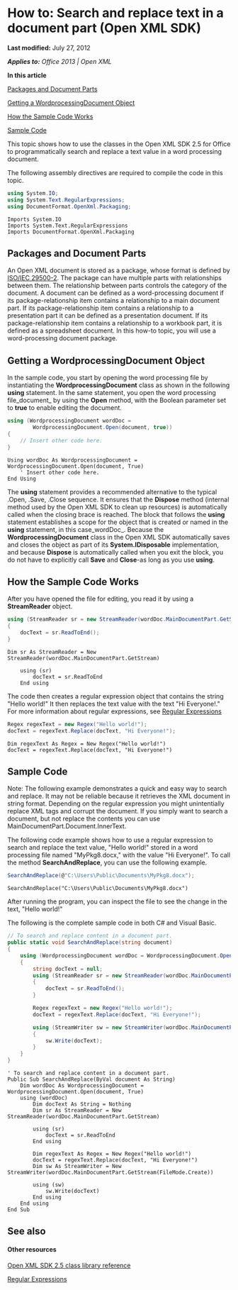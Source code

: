 <!--This is the start of the document-->
# How to: Search and replace text in a document part (Open XML SDK)
**Last modified:** July 27, 2012

_**Applies to:** Office 2013 | Open XML_

**In this article**

 [Packages and Document Parts](#sectionSection1)

 [Getting a WordprocessingDocument Object](#sectionSection2)

 [How the Sample Code Works](#sectionSection3)

 [Sample Code](#sectionSection4)



This topic shows how to use the classes in the Open XML SDK 2.5 for Office to programmatically search and replace a text value in a word processing document.

The following assembly directives are required to compile the code in this topic.


```C#
using System.IO;
using System.Text.RegularExpressions;
using DocumentFormat.OpenXml.Packaging;

```




```VB.net
Imports System.IO
Imports System.Text.RegularExpressions
Imports DocumentFormat.OpenXml.Packaging

```



<a name="sectionSection1" />




## Packages and Document Parts
An Open XML document is stored as a package, whose format is defined by  [ISO/IEC 29500-2](http://go.microsoft.com/fwlink/?LinkId=194337). The package can have multiple parts with relationships between them. The relationship between parts controls the category of the document. A document can be defined as a word-processing document if its package-relationship item contains a relationship to a main document part. If its package-relationship item contains a relationship to a presentation part it can be defined as a presentation document. If its package-relationship item contains a relationship to a workbook part, it is defined as a spreadsheet document. In this how-to topic, you will use a word-processing document package.

<a name="sectionSection2" />




## Getting a WordprocessingDocument Object
In the sample code, you start by opening the word processing file by instantiating the  **WordprocessingDocument** class as shown in the following **using** statement. In the same statement, you open the word processing file_document_ by using the **Open** method, with the Boolean parameter set to **true** to enable editing the document.


```C#
using (WordprocessingDocument wordDoc = 
        WordprocessingDocument.Open(document, true))
{
    // Insert other code here.
}
```




```VB.net
Using wordDoc As WordprocessingDocument = WordprocessingDocument.Open(document, True)
    ' Insert other code here.
End Using
```



The  **using** statement provides a recommended alternative to the typical .Open, .Save, .Close sequence. It ensures that the **Dispose** method (internal method used by the Open XML SDK to clean up resources) is automatically called when the closing brace is reached. The block that follows the **using** statement establishes a scope for the object that is created or named in the **using** statement, in this case_wordDoc_. Because the  **WordprocessingDocument** class in the Open XML SDK automatically saves and closes the object as part of its **System.IDisposable** implementation, and because **Dispose** is automatically called when you exit the block, you do not have to explicitly call **Save** and **Close**-as long as you use  **using**.

<a name="sectionSection3" />




## How the Sample Code Works
After you have opened the file for editing, you read it by using a  **StreamReader** object.


```C#
using (StreamReader sr = new StreamReader(wordDoc.MainDocumentPart.GetStream()))
{
    docText = sr.ReadToEnd();
}

```




```VB.net
Dim sr As StreamReader = New StreamReader(wordDoc.MainDocumentPart.GetStream)

    using (sr)
        docText = sr.ReadToEnd
    End using

```



The code then creates a regular expression object that contains the string "Hello world!" It then replaces the text value with the text "Hi Everyone!." For more information about regular expressions, see  [Regular Expressions](http://msdn.microsoft.com/en-us/library/hs600312.aspx)


```C#
Regex regexText = new Regex("Hello world!");
docText = regexText.Replace(docText, "Hi Everyone!");

```




```VB.net
Dim regexText As Regex = New Regex("Hello world!")
docText = regexText.Replace(docText, "Hi Everyone!")

```



<a name="sectionSection4" />




## Sample Code
Note: The following example demonstrates a quick and easy way to search and replace. It may not be reliable because it retrieves the XML document in string format. Depending on the regular expression you might unintentially replace XML tags and corrupt the document. If you simply want to search a document, but not replace the contents you can use MainDocumentPart.Document.InnerText.

The following code example shows how to use a regular expression to search and replace the text value, "Hello world!" stored in a word processing file named "MyPkg8.docx," with the value "Hi Everyone!". To call the method  **SearchAndReplace**, you can use the following example.


```C#
SearchAndReplace(@"C:\Users\Public\Documents\MyPkg8.docx");

```




```VB.net
SearchAndReplace("C:\Users\Public\Documents\MyPkg8.docx")

```



After running the program, you can inspect the file to see the change in the text, "Hello world!"

The following is the complete sample code in both C# and Visual Basic.


```C#
// To search and replace content in a document part.
public static void SearchAndReplace(string document)
{
    using (WordprocessingDocument wordDoc = WordprocessingDocument.Open(document, true))
    {
        string docText = null;
        using (StreamReader sr = new StreamReader(wordDoc.MainDocumentPart.GetStream()))
        {
            docText = sr.ReadToEnd();
        }

        Regex regexText = new Regex("Hello world!");
        docText = regexText.Replace(docText, "Hi Everyone!");

        using (StreamWriter sw = new StreamWriter(wordDoc.MainDocumentPart.GetStream(FileMode.Create)))
        {
            sw.Write(docText);
        }
    }
}
```




```VB.net
' To search and replace content in a document part. 
Public Sub SearchAndReplace(ByVal document As String)
    Dim wordDoc As WordprocessingDocument = WordprocessingDocument.Open(document, True)
    using (wordDoc)
        Dim docText As String = Nothing
        Dim sr As StreamReader = New StreamReader(wordDoc.MainDocumentPart.GetStream)

        using (sr)
            docText = sr.ReadToEnd
        End using

        Dim regexText As Regex = New Regex("Hello world!")
        docText = regexText.Replace(docText, "Hi Everyone!")
        Dim sw As StreamWriter = New StreamWriter(wordDoc.MainDocumentPart.GetStream(FileMode.Create))

        using (sw)
            sw.Write(docText)
        End using
    End using
End Sub
```




## See also

#### Other resources


 [Open XML SDK 2.5 class library reference](http://msdn.microsoft.com/library/36c8a76e-ce1b-5959-7e85-5d77db7f46d6(Office.15).aspx)

 [Regular Expressions](http://msdn.microsoft.com/en-us/library/hs600312.aspx)
